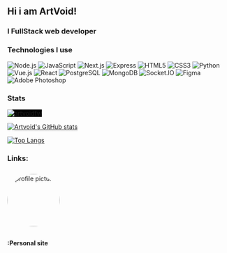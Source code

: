 <h2>Hi i am ArtVoid!</h2>
<h3>I FullStack web developer</h3>

### Technologies I use
![Node.js](https://img.shields.io/badge/Node.js-%23323330.svg?style=for-the-badge&logo=node.js&logoColor=green)
![JavaScript](https://img.shields.io/badge/javascript-%23323330.svg?style=for-the-badge&logo=javascript&logoColor=%23F7DF1E)
![Next.js](https://img.shields.io/badge/Next.js-%23323330.svg?style=for-the-badge&logo=next.js&logoColor=white)
![Express](https://img.shields.io/badge/express-%231572B6.svg?style=for-the-badge&logo=express&logoColor=white)
![HTML5](https://img.shields.io/badge/html5-%23E34F26.svg?style=for-the-badge&logo=html5&logoColor=white)
![CSS3](https://img.shields.io/badge/css3-%231572B6.svg?style=for-the-badge&logo=css3&logoColor=white)
![Python](https://img.shields.io/badge/Python-%23323330.svg?style=for-the-badge&logo=python&logoColor=%23FFD43B)
![Vue.js](https://img.shields.io/badge/Vue.js-%2335495e.svg?style=for-the-badge&logo=vue.js&logoColor=%234FC08D)
![React](https://img.shields.io/badge/React-%2320232a.svg?style=for-the-badge&logo=react&logoColor=%2361DAFB)
![PostgreSQL](https://img.shields.io/badge/PostgreSQL-%23336791.svg?style=for-the-badge&logo=postgresql&logoColor=white)
![MongoDB](https://img.shields.io/badge/MongoDB-%2347A248.svg?style=for-the-badge&logo=mongodb&logoColor=white)
![Socket.IO](https://img.shields.io/badge/Socket.IO-%23000000.svg?style=for-the-badge&logo=socket.io&logoColor=white)
![Figma](https://img.shields.io/badge/Figma-%23F24E1E.svg?style=for-the-badge&logo=figma&logoColor=white)
![Adobe Photoshop](https://img.shields.io/badge/Adobe%20Photoshop-%23001E36.svg?style=for-the-badge&logo=adobe-photoshop&logoColor=%2331A8FF)

### Stats

<p>
  <img align="center" style="background-color: black;" 
       src="https://github-readme-streak-stats.herokuapp.com/?user=artvoidfw&theme=tokyonight" 
       alt="artvoidfw" />
</p>

[![Artvoid's GitHub stats](https://github-readme-stats.vercel.app/api?username=artvoidfw&show_icons=true&theme=tokyonight)](https://artvoid.vercel.app/github)

[![Top Langs](https://github-readme-stats.vercel.app/api/top-langs/?username=artvoidfw&layout=compact&theme=tokyonight)](https://artvoid.vercel.app/instagram)

<h3>Links:</h3>
<a href="https://artvoid.vercel.app/"><img src="https://pbs.twimg.com/media/El6GlYGU4AE2N7l.jpg" style="width: 120px; border-radius: 50%; margin: 10px 0;" alt="profile picture" /></a>
<h4>:Personal site</h4>


